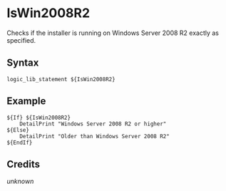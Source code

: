 # IsWin2008R2

Checks if the installer is running on Windows Server 2008 R2 exactly as specified.

## Syntax

	logic_lib_statement ${IsWin2008R2}

## Example

	${If} ${IsWin2008R2}
		DetailPrint "Windows Server 2008 R2 or higher"
	${Else}
		DetailPrint "Older than Windows Server 2008 R2"
	${EndIf}

## Credits

*unknown*
